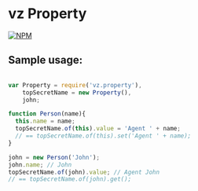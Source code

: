 # vz Property

[![NPM](https://nodei.co/npm/vz.property.png?downloads=true)](https://nodei.co/npm/vz.property/)

## Sample usage:

```javascript

var Property = require('vz.property'),
    topSecretName = new Property(),
    john;

function Person(name){
  this.name = name;
  topSecretName.of(this).value = 'Agent ' + name;
  // == topSecretName.of(this).set('Agent ' + name);
}

john = new Person('John');
john.name; // John
topSecretName.of(john).value; // Agent John
// == topSecretName.of(john).get();

```


